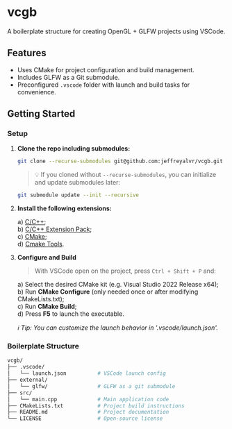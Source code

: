 # vcgb

A boilerplate structure for creating OpenGL + GLFW projects using VSCode.

## Features

- Uses CMake for project configuration and build management.
- Includes GLFW as a Git submodule.
- Preconfigured `.vscode` folder with launch and build tasks for convenience.

## Getting Started

### Setup

1.  **Clone the repo including submodules:**

    ```bash
    git clone --recurse-submodules git@github.com:jeffreyalvr/vcgb.git
    ```

    > 💡 If you cloned without `--recurse-submodules`, you can initialize and update submodules later:

    ```bash
    git submodule update --init --recursive
    ```

2.  **Install the following extensions:**

    a) [C/C++](https://marketplace.visualstudio.com/items?itemName=ms-vscode.cpptools);  
    b) [C/C++ Extension Pack](https://marketplace.visualstudio.com/items?itemName=ms-vscode.cpptools-extension-pack);  
    c) [CMake](https://marketplace.visualstudio.com/items?itemName=twxs.cmake);  
    d) [Cmake Tools](https://marketplace.visualstudio.com/items?itemName=ms-vscode.cmake-tools).

3.  **Configure and Build**

    > With VSCode open on the project, press `Ctrl + Shift + P` and:

    a) Select the desired CMake kit (e.g. Visual Studio 2022 Release x64);  
    b) Run **CMake Configure** (only needed once or after modifying CMakeLists.txt);  
    c) Run **CMake Build**;  
    d) Press **F5** to launch the executable.

    _ℹ️ Tip: You can customize the launch behavior in '.vscode/launch.json'._

### Boilerplate Structure

```bash
vcgb/
├── .vscode/
│   └── launch.json          # VSCode launch config
├── external/
│   └── glfw/                # GLFW as a git submodule
├── src/
│   └── main.cpp             # Main application code
├── CMakeLists.txt           # Project build instructions
├── README.md                # Project documentation
└── LICENSE                  # Open-source license
```

